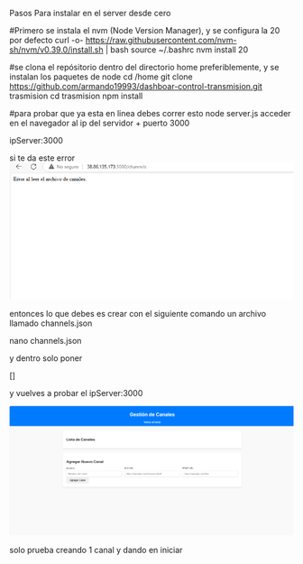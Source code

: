 Pasos Para instalar en el server desde cero


#Primero se instala el nvm (Node Version Manager), y se configura la 20 por defecto
curl -o- https://raw.githubusercontent.com/nvm-sh/nvm/v0.39.0/install.sh | bash
source ~/.bashrc
nvm install 20

#se clona el repósitorio dentro del directorio home preferiblemente, y se instalan los paquetes de node
cd /home
git clone https://github.com/armando19993/dashboar-control-transmision.git trasmision
cd trasmision
npm install

#para probar que ya esta en linea debes correr esto
node server.js 
acceder en el navegador al ip del servidor + puerto 3000

ipServer:3000

si te da este error
![Error posible](image.png)

entonces lo que debes es crear con el siguiente comando un archivo llamado channels.json

nano channels.json 

y dentro solo poner

[]

y vuelves a probar el ipServer:3000

![Servidor Funcionando](image-1.png)

solo prueba creando 1 canal y dando en iniciar
